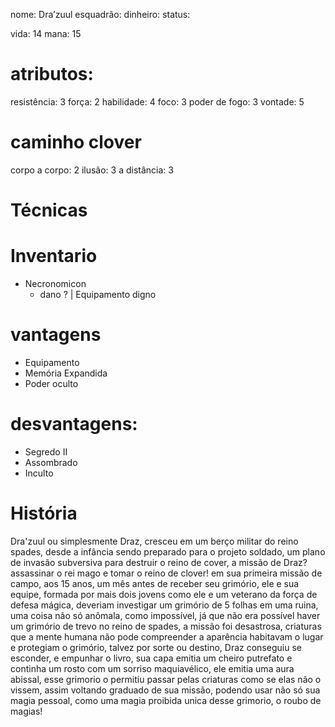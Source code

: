 nome: Dra’zuul
esquadrão:
dinheiro:
status:


vida: 14
mana:  15

# atributos:
resistência: 3
força: 2
habilidade: 4
foco: 3
poder de fogo: 3
vontade: 5

# caminho clover
corpo a corpo: 2
ilusão: 3
a distância: 3
# Técnicas

# Inventario
- Necronomicon
	- dano ? | Equipamento digno
# vantagens
- Equipamento
- Memória Expandida
- Poder oculto

# desvantagens:
- Segredo II
- Assombrado
- Inculto

# História
Dra'zuul ou simplesmente Draz, cresceu em um berço militar do reino spades, desde a infância sendo preparado para o projeto soldado, um plano de invasão subversiva para destruir o reino de cover, a missão de Draz? assassinar o rei mago e tomar o reino de clover!
em sua primeira missão de campo, aos 15 anos, um mês antes de receber seu grimório, ele e sua equipe, formada por mais dois jovens como ele e um veterano da força de defesa mágica, deveriam investigar um grimório de 5 folhas em uma ruina, uma coisa não só anômala, como impossível, já que não era possível haver um grimório de trevo no reino de spades, a missão foi desastrosa, criaturas que a mente humana não pode compreender a aparência habitavam o lugar e protegiam o grimório, talvez por sorte ou destino, Draz conseguiu se esconder, e empunhar o livro, sua capa emitia um cheiro putrefato e continha um rosto com um sorriso maquiavélico, ele emitia uma aura abissal, esse grimorio o permitiu passar pelas criaturas como se elas não o vissem, assim voltando graduado de sua missão, podendo usar não só sua magia pessoal, como uma magia proibida unica desse grimorio, o roubo de magias!
